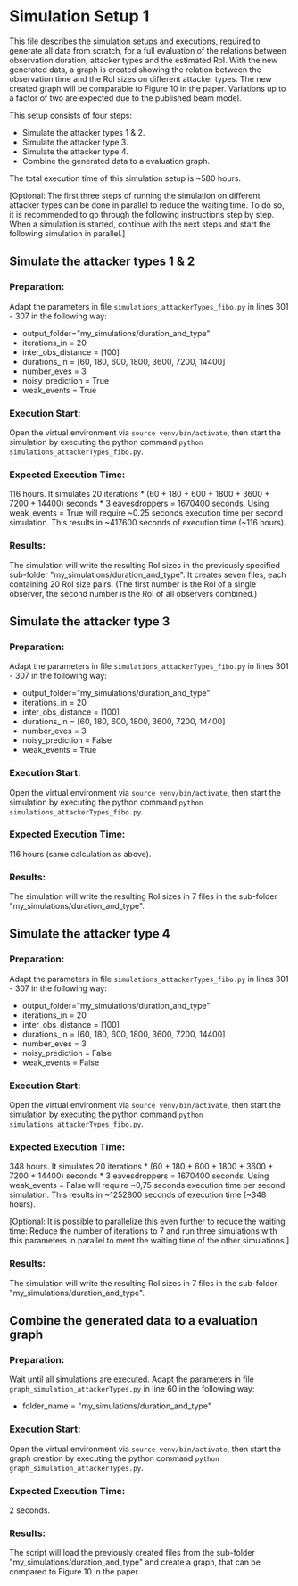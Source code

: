 # Simulation Setup 1
This file describes the simulation setups and executions, required to generate all data from scratch, for a full evaluation 
of the relations between observation duration, attacker types and the estimated RoI. With the new generated data, a graph is 
created showing the relation between the observation time and the RoI sizes on different attacker types. The new created graph 
will be comparable to Figure 10 in the paper. Variations up to a factor of two are expected due to the published beam model.

This setup consists of four steps:
- Simulate the attacker types 1 & 2.
- Simulate the attacker type 3.
- Simulate the attacker type 4.
- Combine the generated data to a evaluation graph.

The total execution time of this simulation setup is ~580 hours. 

[Optional: The first three steps of running the simulation on different attacker types can be done in parallel to reduce the 
waiting time. To do so, it is recommended to go through the following instructions step by step. When a simulation is started, 
continue with the next steps and start the following simulation in parallel.]


## Simulate the attacker types 1 & 2

### Preparation:
Adapt the parameters in file `simulations_attackerTypes_fibo.py` in lines 301 - 307 in the following way:
- output_folder="my_simulations/duration_and_type"
- iterations_in = 20
- inter_obs_distance = [100]
- durations_in = [60, 180, 600, 1800, 3600, 7200, 14400]
- number_eves = 3
- noisy_prediction = True
- weak_events = True

### Execution Start:
Open the virtual environment via `source venv/bin/activate`, then start the simulation by executing the 
python command `python simulations_attackerTypes_fibo.py`.

### Expected Execution Time:
116 hours. It simulates 20 iterations * (60 + 180 + 600 + 1800 + 3600 + 7200 + 14400) seconds * 3 eavesdroppers = 1670400 seconds.
Using weak_events = True will require ~0.25 seconds execution time per second simulation. This results in ~417600 seconds 
of execution time (~116 hours).
       
### Results:
The simulation will write the resulting RoI sizes in the previously specified sub-folder "my_simulations/duration_and_type".
It creates seven files, each containing 20 RoI size pairs. (The first number is the RoI of a single observer, the second 
number is the RoI of all observers combined.)


## Simulate the attacker type 3

### Preparation:
Adapt the parameters in file `simulations_attackerTypes_fibo.py` in lines 301 - 307 in the following way:
- output_folder="my_simulations/duration_and_type"
- iterations_in = 20
- inter_obs_distance = [100]
- durations_in = [60, 180, 600, 1800, 3600, 7200, 14400]
- number_eves = 3
- noisy_prediction = False
- weak_events = True

### Execution Start:
Open the virtual environment via `source venv/bin/activate`, then start the simulation by executing the 
python command `python simulations_attackerTypes_fibo.py`.

### Expected Execution Time:
116 hours (same calculation as above).
       
### Results:
The simulation will write the resulting RoI sizes in 7 files in the sub-folder "my_simulations/duration_and_type".


## Simulate the attacker type 4

### Preparation:
Adapt the parameters in file `simulations_attackerTypes_fibo.py` in lines 301 - 307 in the following way:
- output_folder="my_simulations/duration_and_type"
- iterations_in = 20
- inter_obs_distance = [100]
- durations_in = [60, 180, 600, 1800, 3600, 7200, 14400]
- number_eves = 3
- noisy_prediction = False
- weak_events = False

### Execution Start:
Open the virtual environment via `source venv/bin/activate`, then start the simulation by executing the 
python command `python simulations_attackerTypes_fibo.py`.

### Expected Execution Time:
348 hours. It simulates 20 iterations * (60 + 180 + 600 + 1800 + 3600 + 7200 + 14400) seconds * 3 eavesdroppers = 1670400 seconds.
Using weak_events = False will require ~0,75 seconds execution time per second simulation. This results in ~1252800 seconds 
of execution time (~348 hours). 

[Optional: It is possible to parallelize this even further to reduce the waiting time: Reduce the number of iterations to 7 and
run three simulations with this parameters in parallel to meet the waiting time of the other simulations.]
       
### Results:
The simulation will write the resulting RoI sizes in 7 files in the sub-folder "my_simulations/duration_and_type".


## Combine the generated data to a evaluation graph

### Preparation:
Wait until all simulations are executed.
Adapt the parameters in file `graph_simulation_attackerTypes.py` in line 60 in the following way:
- folder_name = "my_simulations/duration_and_type"

### Execution Start:
Open the virtual environment via `source venv/bin/activate`, then start the graph creation by executing the 
python command `python graph_simulation_attackerTypes.py`.

### Expected Execution Time:
2 seconds. 
       
### Results:
The script will load the previously created files from the sub-folder "my_simulations/duration_and_type" and create a graph, that can be 
compared to Figure 10 in the paper.








